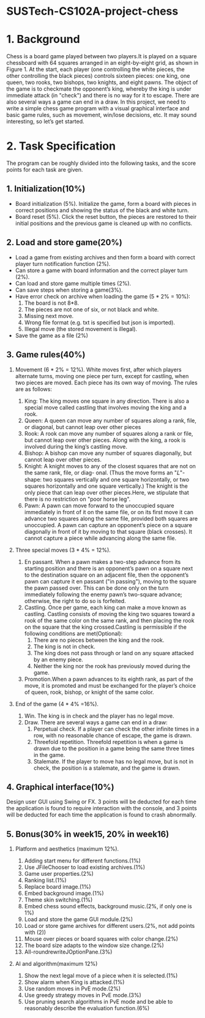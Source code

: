 # SUSTech-CS102A-project-chess

# 1. Background
Chess is a board game played between two players.It is played on a square chessboard with 64 squares arranged in an eight-by-eight grid, as shown in Figure 1. At the start, each player (one controlling the white pieces, the other controlling the black pieces) controls sixteen pieces: one king, one queen, two rooks, two bishops, two knights, and eight pawns. The object of the game is to checkmate the opponent’s king, whereby the king is under immediate attack (in "check") and there is no way for it to escape. There are also several ways a game can end in a draw.
In this project, we need to write a simple chess game program with a visual graphical interface and basic game rules, such as movement, win/lose decisions, etc. It may sound interesting, so let’s get started.

# 2. Task Specification
The program can be roughly divided into the following tasks, and the score points for each task are given.

   ## 1. Initialization(10%)
   - Board initialization (5%). Initialize the game, form a board with pieces in correct positions and showing the status of the black and white turn.
   - Board reset (5%). Click the reset button, the pieces are restored to their initial positions and the previous game is cleaned up with no conflicts.

   ## 2. Load and store game(20%)
   - Load a game from existing archives and then form a board with correct player turn notification function (2%).
   - Can store a game with board information and the correct player turn (2%).
   - Can load and store game multiple times (2%).
   - Can save steps when storing a game(3%).
   - Have error check on archive when loading the game (5 * 2% = 10%):
     1. The board is not 8*8.
     1. The pieces are not one of six, or not black and white.
     1. Missing next move.
     1. Wrong file format (e.g. txt is specified but json is imported).
     1. Illegal move (the stored movement is illegal).
   - Save the game as a file (2%)

  ## 3. Game rules(40%)
  1. Movement (6 * 2% = 12%). White moves first, after which players alternate turns, moving one piece per turn, except for castling, when two pieces are moved. Each piece has its own way of moving. The rules are as follows:
     1. King: The king moves one square in any direction. There is also a special move called castling that involves moving the king and a rook.
     2. Queen: A queen can move any number of squares along a rank, file, or diagonal, but cannot leap over other pieces
     3. Rook: A rook can move any number of squares along a rank or file, but cannot leap over other pieces. Along with the king, a rook is involved during the king’s castling move.
     4. Bishop: A bishop can move any number of squares diagonally, but cannot leap over other pieces.
     5. Knight: A knight moves to any of the closest squares that are not on the same rank, file, or diag- onal. (Thus the move forms an "𝐿"-shape: two squares vertically and one square horizontally, or two squares horizontally and one square vertically.) The knight is the only piece that can leap over other pieces.Here, we stipulate that there is no restriction on "poor horse leg".
     6. Pawn: A pawn can move forward to the unoccupied square immediately in front of it on the same file, or on its first move it can advance two squares along the same file, provided both squares are unoccupied. A pawn can capture an opponent’s piece on a square diagonally in front of it by moving to that square (black crosses). It cannot capture a piece while advancing along the same file.

  2. Three special moves (3 * 4% = 12%).
     1. En passant. When a pawn makes a two-step advance from its starting position and there is an opponent’s pawn on a square next to the destination square on an adjacent file, then the opponent’s pawn can capture it en passant ("in passing"), moving to the square the pawn passed over. This can be done only on the turn immediately following the enemy pawn’s two-square advance; otherwise, the right to do so is forfeited.
     2. Castling. Once per game, each king can make a move known as castling. Castling consists of moving the king two squares toward a rook of the same color on the same rank, and then placing the rook on the square that the king crossed.Castling is permissible if the following conditions are met(Optional):
        1. There are no pieces between the king and the rook.
        2. The king is not in check.
        3. The king does not pass through or land on any square attacked by an enemy piece.
        4. Neither the king nor the rook has previously moved during the game.
     3. Promotion.When a pawn advances to its eighth rank, as part of the move, it is promoted and must be exchanged for the player’s choice of queen, rook, bishop, or knight of the same color.

  3. End of the game (4 * 4% =16%).
     1. Win. The king is in check and the player has no legal move.
     2. Draw. There are several ways a game can end in a draw:
        1. Perpetual check. If a player can check the other infinite times in a row, with no reasonable chance of escape, the game is drawn.
        2. Threefold repetition. Threefold repetition is when a game is drawn due to the position in a game being the same three times in the game.
        3. Stalemate. If the player to move has no legal move, but is not in check, the position is a stalemate, and the game is drawn.

  ## 4. Graphical interface(10%)
   Design user GUI using Swing or FX. 3 points will be deducted for each time the application is found to require interaction with the console, and 3 points will be deducted for each time the application is found to crash abnormally.
  ## 5. Bonus(30% in week15, 20% in week16)
   1. Platform and aesthetics (maximum 12%).
      1. Adding start menu for different functions.(1%)
      2. Use JFileChooser to load existing archives.(1%)
      3. Game user properties.(2%)
      4. Ranking list.(1%)
      5. Replace board image.(1%)
      6. Embed background image.(1%)
      7. Theme skin switching.(1%)
      8. Embed chess sound effects, background music.(2%, if only one is 1%)
      9. Load and store the game GUI module.(2%)
      10. Load or store game archives for different users.(2%, not add points with (2))
      11. Mouse over pieces or board squares with color change.(2%)
      12. The board size adapts to the window size change.(2%)
      13. All-roundrewriteJOptionPane.(3%)

   2. AI and algorithm(maximum 12%)
      1. Show the next legal move of a piece when it is selected.(1%)
      2. Show alarm when King is attacked.(1%)
      3. Use random moves in PvE mode.(2%)
      4. Use greedy strategy moves in PvE mode.(3%)
      5. Use pruning search algorithms in PvE mode and be able to reasonably describe the evaluation function.(6%)
